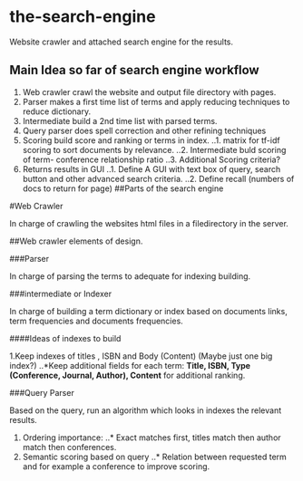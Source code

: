 # the-search-engine
Website crawler and attached search engine for the results.

## Main Idea so far of search engine workflow

1. Web crawler crawl the website and output file directory with pages.
2. Parser makes a first time list of terms and apply reducing techniques to reduce dictionary.
3. Intermediate build a 2nd time list with parsed terms.
4. Query parser does spell correction and other refining techniques
5. Scoring build score and ranking or terms in index.
..1. matrix for tf-idf scoring to sort documents by relevance.
..2. Intermediate buld scoring of term- conference relationship ratio
..3. Additional Scoring criteria?
6. Returns results in GUI
..1. Define A GUI with text box of query, search button and other advanced search criteria.
..2. Define recall (numbers of docs to return for page)
##Parts of the search engine

#Web Crawler

In charge of crawling the websites html files in a filedirectory in the server.

##Web crawler elements of design.

###Parser

In charge of parsing the terms to adequate for indexing building.

###intermediate or Indexer

In charge of building a term dictionary or index based on documents links, term frequencies and documents frequencies.

####Ideas of indexes to build

1.Keep indexes of titles , ISBN and Body (Content) (Maybe just one big index?)
..*Keep additional fields for each term: **Title, ISBN, Type (Conference, Journal, Author), Content** for additional ranking.

###Query Parser

Based on the query, run an algorithm which looks in indexes the relevant results.

1. Ordering importance:
..* Exact matches first, titles match then author match then conferences.
2. Semantic scoring based on query
..* Relation between requested term and for example a conference to improve scoring.


